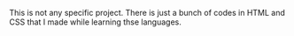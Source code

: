 This is not any specific project.
There is just a bunch of codes in HTML and CSS that I made while learning thse languages.
